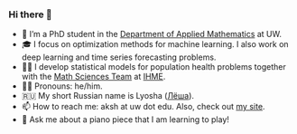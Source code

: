### Hi there 👋

- 🌟 I’m a PhD student in the [Department of Applied Mathematics](https://amath.washington.edu) at UW.
- 🎓 I focus on optimization methods for machine learning. I also work on deep learning and time series forecasting problems.
- 👨‍💻 I develop statistical models for population health problems together with the [Math Sciences Team](https://github.com/ihmeuw-msca) at [IHME](http://www.healthdata.org).
- 👨‍🦱 Pronouns: he/him.
- 🇷🇺 My short Russian name is Lyosha ([Лёша](https://en.wiktionary.org/wiki/Лёша)).
- 📫 How to reach me: aksh at uw dot edu. Also, check out [my site](https://aksholokhov.github.io/projects/).
- 🎹 Ask me about a piano piece that I am learning to play!
